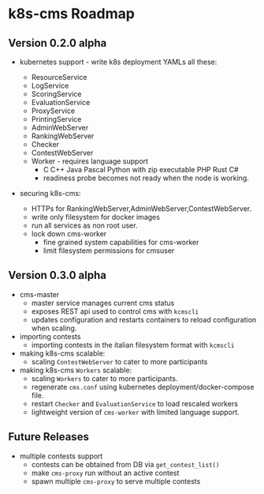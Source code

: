 # k8s-cms Roadmap

## Version 0.2.0 alpha
- kubernetes support - write k8s deployment YAMLs all these:
    - ResourceService
    - LogService
    - ScoringService
    - EvaluationService 
    - ProxyService
    - PrintingService
    - AdminWebServer
    - RankingWebServer
    - Checker
    - ContestWebServer
    - Worker - requires language support
        - C C++ Java Pascal Python with zip executable PHP Rust C# 
        - readiness probe becomes not ready when the node is working.

- securing k8s-cms:
    - HTTPs for RankingWebServer,AdminWebServer,ContestWebServer.
    - write only filesystem for docker images
    - run all services as non root user.
    - lock down cms-worker
        - fine grained system capabilities for cms-worker
        - limit filesystem permissions for cmsuser

## Version 0.3.0 alpha
- cms-master 
    - master service manages current cms status
    - exposes REST api used to control cms with `kcmscli` 
    - updates configuration and restarts containers to reload configuration when scaling.
- importing contests
    - importing contests in the italian filesystem format with `kcmscli`
- making k8s-cms scalable:
    - scaling `ContestWebServer` to cater to more participants
- making k8s-cms `Workers` scalable:
    - scaling `Workers` to cater to more participants.
    - regenerate `cms.conf` using kubernetes deployment/docker-compose file.
    - restart `Checker` and `EvaluationService` to load rescaled workers
    - lightweight version of `cms-worker` with limited language support.

## Future Releases
- multiple contests support
    - contests can be obtained from DB via `get_contest_list()`
    - make `cms-proxy` run without an active contest
    - spawn multiple `cms-proxy` to serve multiple contests

